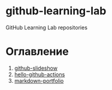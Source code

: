 # github-learning-lab
GitHub Learning Lab repositories

# Оглавление
1. [github-slideshow](DS-PRO-PIT/github-slideshow)  
1. [hello-github-actions](DS-PRO-PIT/hello-github-actions)  
1. [markdown-portfolio](DS-PRO-PIT/markdown-portfolio)  

